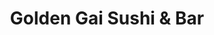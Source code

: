---
layout: place
title: "Golden Gai Sushi & Bar"
permalink: /illinois/chicago/golden-gai-sushi-bar.html
stateAbbr: IL
stateName: Illinois
cityName: Chicago
seo:
  name: "Golden Gai Sushi & Bar"
  type: Restaurant
  links: https://goldengaisushi.com/
description: "Looking for sushi in Chicago, Illinois? Check out Golden Gai Sushi & Bar for a delightful Japanese dining experience. Enjoy a variety of sushi and other dish..."
place_id: ChIJ2U3I83wtDogR_sLDQFzQa8U
photos:
  - name: >-
      places/ChIJ2U3I83wtDogR_sLDQFzQa8U/photos/AeeoHcLmsraHx4sMoQk4y2OT_YkkxJsGPzFlIA9qNzFJfMjulnKuYldDl6ZjNel74FhJ98LZ1AYH_KZiMsmGSiahr9Ty3wBH9NSWUFW9tZXIV8uYaOlmuQoDaMspdT97eBFSCzZpteszfXnk8LPBNmW1XXqnVtsprykmU0KPRIiOu3MtdfS4gJKp8Dtr4DXyaFGBsqHz13zyy01V3oF_58_dP8jHhVkjDCQXHTbApN3fv4YPPD1nZvQtHpO-iRNZjCBRxpHu3Ng48ybhQynSyp-fP1KkR9jUbuQIXwIl6z-L2Mal3Q
    widthPx: 4032
    heightPx: 3024
    authorAttributions:
      - displayName: Golden Gai Sushi & Bar
        uri: https://maps.google.com/maps/contrib/106963403794622480648
        photoUri: >-
          https://lh3.googleusercontent.com/a-/ALV-UjVLv-N44_32ylaGQz47_eiwUggY7VaYvyqD9418fGYV8q82ynk=s100-p-k-no-mo
    flagContentUri: >-
      https://www.google.com/local/imagery/report/?cb_client=maps_api_places.places_api&image_key=!1e10!2sAF1QipPjbuqHaBrxfdCKgf5SS5nP04N05eo1U2ArF_Qg&hl=en-US
    googleMapsUri: >-
      https://www.google.com/maps/place//data=!3m4!1e2!3m2!1sAF1QipPjbuqHaBrxfdCKgf5SS5nP04N05eo1U2ArF_Qg!2e10!4m2!3m1!1s0x880e2d7cf3c84dd9:0xc56bd05c40c3c2fe
  - name: >-
      places/ChIJ2U3I83wtDogR_sLDQFzQa8U/photos/AeeoHcL14ByUbgtdc_bpfZ4UXvMba8JsJzeaCq5wHXiwsVoZY3wo0gvX_AnyvztDYfZ4ocy8LogzQamDbu4d_MNJZG5yaKsdgIqIu1v7mPzSoNiRSxLeVC3T6cEXFJ_WiOc3RfEgn2ZYxusbHpyNi0CnYrjgJz2MCNQ29nXfl6Y5d1GIVL3XODBA4sNmCCVIbF8Bl3ONt0HUpW8sDEbOOxbJLZAI-fWBjyAiUq_tV-3PjgEj4sTE2MG9k4ZOxL-b1KigCX2NhlPLjtfnbTHPeLRzCaJ_XLYvaF689eehT5zjf9GC0A
    widthPx: 1856
    heightPx: 1942
    authorAttributions:
      - displayName: Golden Gai Sushi & Bar
        uri: https://maps.google.com/maps/contrib/106963403794622480648
        photoUri: >-
          https://lh3.googleusercontent.com/a-/ALV-UjVLv-N44_32ylaGQz47_eiwUggY7VaYvyqD9418fGYV8q82ynk=s100-p-k-no-mo
    flagContentUri: >-
      https://www.google.com/local/imagery/report/?cb_client=maps_api_places.places_api&image_key=!1e10!2sAF1QipNEbsfbO-p3XPAPejFbnQK1Eq9L2wo5VpfTcfqI&hl=en-US
    googleMapsUri: >-
      https://www.google.com/maps/place//data=!3m4!1e2!3m2!1sAF1QipNEbsfbO-p3XPAPejFbnQK1Eq9L2wo5VpfTcfqI!2e10!4m2!3m1!1s0x880e2d7cf3c84dd9:0xc56bd05c40c3c2fe
  - name: >-
      places/ChIJ2U3I83wtDogR_sLDQFzQa8U/photos/AeeoHcLVdGOvAWeJc0_eLHLO1FKh2O-frKVcbUFdNwxBWwHGbJQ__l1um8tJMRDDb0Ddhm9ueLTmXNKCOmtrY5zOGlaV2tWcO-BDokKZ33KaTWYycTpA1A4rrSSaTtBYVfdmMY7zZ_nSZB2OGlbFf30eJOBxREb4U85nELi84nItCJ4OwAvWm3nknrL7W6oV2YXinnCB2xMoZGFsvPIc14yD-fAqT0Z5DXIrWvL2YnGCrgAr6nUwZU0QMWIbd6BbvVmimTaaJI9-6ucK86pe8X2nXPnkP32eNrZA7L-0QqKct7hK-A
    widthPx: 1745
    heightPx: 1745
    authorAttributions:
      - displayName: Golden Gai Sushi & Bar
        uri: https://maps.google.com/maps/contrib/106963403794622480648
        photoUri: >-
          https://lh3.googleusercontent.com/a-/ALV-UjVLv-N44_32ylaGQz47_eiwUggY7VaYvyqD9418fGYV8q82ynk=s100-p-k-no-mo
    flagContentUri: >-
      https://www.google.com/local/imagery/report/?cb_client=maps_api_places.places_api&image_key=!1e10!2sAF1QipMGvkgkG5yFK6wJHQ4ZVCBWwwQJ8sHkBq3AiFeJ&hl=en-US
    googleMapsUri: >-
      https://www.google.com/maps/place//data=!3m4!1e2!3m2!1sAF1QipMGvkgkG5yFK6wJHQ4ZVCBWwwQJ8sHkBq3AiFeJ!2e10!4m2!3m1!1s0x880e2d7cf3c84dd9:0xc56bd05c40c3c2fe
  - name: >-
      places/ChIJ2U3I83wtDogR_sLDQFzQa8U/photos/AeeoHcJdkGiTixp441TosdtId9htPM0qXNtw5FHUzZ4cLdkEBtytjdyB2jd6c63Vp1Cq9_Ruq-Mct8u4E7lnV-_AnvR0YRJ-WrViSerkdQObVfpLjfFAhTHsr2eHgG_sGt66l3lpvae59NAUXI2nstVV_l_KRBYxzzvpcuWa8VGD3lwZyTyqYdSMMYBw33GkS5VAGuUy1A_EKPjvg1EGlAQ6dg98fbTPmKiF-xhgMSBjsLMELCn4E1EEuvABDoJYI53Mm4g7dsuhNOY9uzmvWF3RhAMfluboKHG2vNwPaOCpPxwILTPwJ2znwSrQJJk9JdLv53Mabu6RJ5nHNEb5uBrBcz7v3Q1rlKnkoeOQpunxzpsYSMiGot91sjKX4c0pHjfBnQE69AhrGynv5jcy0Gesc58mpX853adic9ol4h57zgnjHA
    widthPx: 4000
    heightPx: 3000
    authorAttributions:
      - displayName: Fela Cerda
        uri: https://maps.google.com/maps/contrib/103967409260982035431
        photoUri: >-
          https://lh3.googleusercontent.com/a-/ALV-UjWLkYGGccD8epXuZ5zdvJPx9nP45V73-lnQkth15UGYoLKM9bm7zg=s100-p-k-no-mo
    flagContentUri: >-
      https://www.google.com/local/imagery/report/?cb_client=maps_api_places.places_api&image_key=!1e10!2sCIHM0ogKEICAgMCQsarWPw&hl=en-US
    googleMapsUri: >-
      https://www.google.com/maps/place//data=!3m4!1e2!3m2!1sCIHM0ogKEICAgMCQsarWPw!2e10!4m2!3m1!1s0x880e2d7cf3c84dd9:0xc56bd05c40c3c2fe
  - name: >-
      places/ChIJ2U3I83wtDogR_sLDQFzQa8U/photos/AeeoHcK0Ct6NaPaNv5vrwxts3ItHGT7f1AsYvJpadiFv1j7RaJw28gbU2muC8d4ZoWjOQxLGd_zDTEPIN8FEpLQtJrhZrURZT_YqjYgiWCAzQ_9kiU5SUMxaSG42-hJZGAJJQErW9U_wJyAKfm1wRDTAw96vC9xN0v93K3vYSg5Sr5X9okXna642iwDExAXs3mtURXKe6E1kPHJVtmAtcqnOhVa1kBZ0kGq6YqwJjI4pNxwNnkf-_Huf_o0Q80wp89j2xt-8mf_WKkGiygoTBBSdcpgnGS0plT0eBR_09TJ4ou7nbw
    widthPx: 4032
    heightPx: 3024
    authorAttributions:
      - displayName: Golden Gai Sushi & Bar
        uri: https://maps.google.com/maps/contrib/106963403794622480648
        photoUri: >-
          https://lh3.googleusercontent.com/a-/ALV-UjVLv-N44_32ylaGQz47_eiwUggY7VaYvyqD9418fGYV8q82ynk=s100-p-k-no-mo
    flagContentUri: >-
      https://www.google.com/local/imagery/report/?cb_client=maps_api_places.places_api&image_key=!1e10!2sAF1QipPxgs6ZQJlfwoTmRcFwXOD5nIQOxzF88URZBaEv&hl=en-US
    googleMapsUri: >-
      https://www.google.com/maps/place//data=!3m4!1e2!3m2!1sAF1QipPxgs6ZQJlfwoTmRcFwXOD5nIQOxzF88URZBaEv!2e10!4m2!3m1!1s0x880e2d7cf3c84dd9:0xc56bd05c40c3c2fe
  - name: >-
      places/ChIJ2U3I83wtDogR_sLDQFzQa8U/photos/AeeoHcIxEc3rMWTFqEtMKIJkvpcJv5TSijN6Nwn7ozrqL8rX_1mYCbSVFcHnqfJVUggIJlK4_c0dvR0qMv1i3KjqeZIX8wzH6PQU9RRkN_E96RfEfOHHxVLCBqZilHEL23Uiqb2pGjKgKoJS_fv5Q5914MHTqeqb2OZKmn_xDU5fje9My9Ra19ZxT0Rd7deZyGSmO_vrWsdSFqwv4hHHpY9WDC2IZ1zpmHSuM_ZzXS0goqxe2Y5z5FVRSAsX0tel0eich-cWLuRmkK1FJnSRX5dkHVicuDkYT74i3D_1Foa-h-VYnMGdTWpabqAjSmrBPg3SQKIoPkPvJ4NSo9jU3WlwUo--EU6IY6pPjfTTkL_myPmhLV_p_4eDh0hRUhvIdK1QUeUt_xgSzwhMRXCUVAutA2jea235nnGYTVF8zVQKCaE
    widthPx: 4032
    heightPx: 3024
    authorAttributions:
      - displayName: Rene M Paccha
        uri: https://maps.google.com/maps/contrib/102625098105769256092
        photoUri: >-
          https://lh3.googleusercontent.com/a-/ALV-UjXjCH_unp3qr6FncmxnmlCm-rTlP2ATyH89jZbnh98Ken90gqMG=s100-p-k-no-mo
    flagContentUri: >-
      https://www.google.com/local/imagery/report/?cb_client=maps_api_places.places_api&image_key=!1e10!2sCIHM0ogKEICAgID6l_TZXQ&hl=en-US
    googleMapsUri: >-
      https://www.google.com/maps/place//data=!3m4!1e2!3m2!1sCIHM0ogKEICAgID6l_TZXQ!2e10!4m2!3m1!1s0x880e2d7cf3c84dd9:0xc56bd05c40c3c2fe
  - name: >-
      places/ChIJ2U3I83wtDogR_sLDQFzQa8U/photos/AeeoHcJXpBWL8LLipuLNPDVe3OuT97S4lgLO2rx_g22zBkif3hvAKB-B_kCy5oGjelmeiwLXTfzF6CXocRUN-hYx_f2KPeXz-w_Ow4Vl8F_2JFRR42sGT1w5aRICFo97wJAVFuLnwWOO9Fq-BI7w8j54Wb4hIpIHlQ2uUBRKMo0X6gJ0xV--SP1d5WPCrVKfFJOlxM1Kj5aH1Tno8-Z43N1MEdzQySyUPsq1bxNjdbgI2T6tg5FRPxjfzgXYnXpVUiUHP-v65UItjKLo0jkwj4NcLNIjbbClpCHxnn0rVek08Ivr0SIoYUWCz792pa7icObVSitiaBbX-SaCPVTeC_s0O8UfUGuU3Z1_AsHge3mPfJKat4Cs1Hpq1vrEMgu1NIpfo3dLtMatHv9WSfxEMpk-BKo_ySql-YAhCdsZi3m-X8DEJ6I
    widthPx: 1440
    heightPx: 1440
    authorAttributions:
      - displayName: Nestor Machuca
        uri: https://maps.google.com/maps/contrib/117176563172088443491
        photoUri: >-
          https://lh3.googleusercontent.com/a-/ALV-UjXYuuZsTs_7YQJ_Wy9hjZnvYUNPS5nqHSGKH8zuhPsdmQRXQnRqMg=s100-p-k-no-mo
    flagContentUri: >-
      https://www.google.com/local/imagery/report/?cb_client=maps_api_places.places_api&image_key=!1e10!2sCIHM0ogKEICAgICR_NGE2AE&hl=en-US
    googleMapsUri: >-
      https://www.google.com/maps/place//data=!3m4!1e2!3m2!1sCIHM0ogKEICAgICR_NGE2AE!2e10!4m2!3m1!1s0x880e2d7cf3c84dd9:0xc56bd05c40c3c2fe
  - name: >-
      places/ChIJ2U3I83wtDogR_sLDQFzQa8U/photos/AeeoHcJ0ZPfLymxvLbH35abOhirISPvdXVlvSSWxBDN4VmONZ3WQ-O1t3MNSz4RFazG6IWBhKJXJ0c3iN7nV_JPpGFWkiM_5K1e_W0NyqFlJmTX2WQConyW0IGuC-zDH3TJmFyuuj0Yq3zn_8QkLljcvDzql-ubqmPOb7fLvlVmHrSmeXy5x_1MtXbxGTPJvYCYV9rLIGRG0KNU931KE5t_P8KUJNdp6JLvSXk4o3uY94jhr1QqL35BBm7UN0wdo0wd0pw65XmnQj5nIFJLvKtRS1RCFOTSRcAOS79jWS_xbEC3SQ_uWsv2Z7xdBdQw9UYgrCWfuinj4aV-B4FqmdFD19pOeezDbEENZrpeLem6_4e8YtdvCs9YFDW2B1ttNXTJlHmN6LFbs4fLrOQ_YsHZA54wIDVsR0GbNXkGbsz-8rLM
    widthPx: 1536
    heightPx: 2048
    authorAttributions:
      - displayName: Anabelle Martinez
        uri: https://maps.google.com/maps/contrib/110980358425911625139
        photoUri: >-
          https://lh3.googleusercontent.com/a-/ALV-UjVpPoK_rvlLo4KBTbHrWMm3tmS8544jYgAQl7nGdOhIq2PITRXS=s100-p-k-no-mo
    flagContentUri: >-
      https://www.google.com/local/imagery/report/?cb_client=maps_api_places.places_api&image_key=!1e10!2sCIHM0ogKEICAgICGsdSWBA&hl=en-US
    googleMapsUri: >-
      https://www.google.com/maps/place//data=!3m4!1e2!3m2!1sCIHM0ogKEICAgICGsdSWBA!2e10!4m2!3m1!1s0x880e2d7cf3c84dd9:0xc56bd05c40c3c2fe
  - name: >-
      places/ChIJ2U3I83wtDogR_sLDQFzQa8U/photos/AeeoHcJVEGlogjPAupEqGdeLGmcTUMsLerHm1AF7M-y52dF2b3a6zB5raFBpsDpJStn7vSq2h6SYRoqrGwUHStJtelhoZSpO3LAwMLrZAbPOFoRQrkwxyJ2tR4xYw_Bd9mSbOk20v4CfLGF-FKD9AG9DhL9KgMM99l73wv7niHj3WayFtpTITuwIWGjOQ_3zcEMNa6h-2xLNzdX01QFpdto3ROokRwzGUxrHOEOFPkzIFBUl-GefNlMlNfndtKT6k22WOVHijHFcJeUv2ryTJw1UVzVnGJYTePNQtZwlhM2JYXgn7g
    widthPx: 2193
    heightPx: 1645
    authorAttributions:
      - displayName: Golden Gai Sushi & Bar
        uri: https://maps.google.com/maps/contrib/106963403794622480648
        photoUri: >-
          https://lh3.googleusercontent.com/a-/ALV-UjVLv-N44_32ylaGQz47_eiwUggY7VaYvyqD9418fGYV8q82ynk=s100-p-k-no-mo
    flagContentUri: >-
      https://www.google.com/local/imagery/report/?cb_client=maps_api_places.places_api&image_key=!1e10!2sAF1QipNjz8j-NdnfZxif_aLPEaMUAwOs-8_01lsERoVE&hl=en-US
    googleMapsUri: >-
      https://www.google.com/maps/place//data=!3m4!1e2!3m2!1sAF1QipNjz8j-NdnfZxif_aLPEaMUAwOs-8_01lsERoVE!2e10!4m2!3m1!1s0x880e2d7cf3c84dd9:0xc56bd05c40c3c2fe
  - name: >-
      places/ChIJ2U3I83wtDogR_sLDQFzQa8U/photos/AeeoHcLdzySJOz5BVRS6dHWxxk2Df3GpwEKVwwMr5q8-zdlV7gGBB6muQ0iEzmrSdWpYPp3RmhblmPftCWz2-CE4_uSq2XJPJRznP4nizewlu8gy9fCM5F6_JeViAOZpSY8g5Y8bD1rzFPDH3FtSF-i3_fq0G4N7EvF_k8ZoSafVmnMHzeqcxhkRd-OystOXRtqIQMFcWblCuPPUR4SSNWz4HnEng_raz2KboEGUpBpKwd94WvLv0_Hr8yfxnVz9zvHWjieJhM8Jkuuyryl1PQxcOqtTmJv-g1KkLQE4Zrq8HzKd8A
    widthPx: 3024
    heightPx: 4032
    authorAttributions:
      - displayName: Golden Gai Sushi & Bar
        uri: https://maps.google.com/maps/contrib/106963403794622480648
        photoUri: >-
          https://lh3.googleusercontent.com/a-/ALV-UjVLv-N44_32ylaGQz47_eiwUggY7VaYvyqD9418fGYV8q82ynk=s100-p-k-no-mo
    flagContentUri: >-
      https://www.google.com/local/imagery/report/?cb_client=maps_api_places.places_api&image_key=!1e10!2sAF1QipM2yiJ0tXINiL_ljbGq9QsMrcps4sAHYF_-BVKA&hl=en-US
    googleMapsUri: >-
      https://www.google.com/maps/place//data=!3m4!1e2!3m2!1sAF1QipM2yiJ0tXINiL_ljbGq9QsMrcps4sAHYF_-BVKA!2e10!4m2!3m1!1s0x880e2d7cf3c84dd9:0xc56bd05c40c3c2fe
address: 1144 W 18th St, Chicago, IL 60608, USA
street: 1144 W 18th St
city: Chicago
state: IL
zip: '60608'
country: USA
neighborhood: Lower West Side
latitude: '41.858174'
longitude: '-87.655242'
accessibility_options:
  wheelchairAccessibleRestroom: true
  wheelchairAccessibleSeating: true
business_status: OPERATIONAL
name: Golden Gai Sushi & Bar
google_maps_links:
  directionsUri: >-
    https://www.google.com/maps/dir//''/data=!4m7!4m6!1m1!4e2!1m2!1m1!1s0x880e2d7cf3c84dd9:0xc56bd05c40c3c2fe!3e0
  placeUri: https://maps.google.com/?cid=14225692942621983486
  writeAReviewUri: >-
    https://www.google.com/maps/place//data=!4m3!3m2!1s0x880e2d7cf3c84dd9:0xc56bd05c40c3c2fe!12e1
  reviewsUri: >-
    https://www.google.com/maps/place//data=!4m4!3m3!1s0x880e2d7cf3c84dd9:0xc56bd05c40c3c2fe!9m1!1b1
  photosUri: >-
    https://www.google.com/maps/place//data=!4m3!3m2!1s0x880e2d7cf3c84dd9:0xc56bd05c40c3c2fe!10e5
primary_type: Sushi Restaurant
opening_hours:
  regular: null
  current: null
secondary_opening_hours:
  regular:
    weekdayDescriptions: null
    type: null
  current:
    weekdayDescriptions: null
    type: null
phone: (312) 366-2996
price_level: null
price_range: null
rating: '4.2'
rating_count: 127
website: https://goldengaisushi.com/
reviews:
  - name: >-
      places/ChIJ2U3I83wtDogR_sLDQFzQa8U/reviews/ChdDSUhNMG9nS0VJQ0FnTUNBdGRHRm9nRRAB
    relativePublishTimeDescription: 2 months ago
    rating: 5
    text:
      text: >-
        My boyfriend and I went for our first time last night and could not have
        had a better experience! I usually stick to a basic California roll but
        our server recommended us her favorite (18th street) and it was
        absolutely delicious.

        Our server, Amy, was the sweetest lady and went above and beyond for us.
        We will definitely be going back soon! 10/10
      languageCode: en
    originalText:
      text: >-
        My boyfriend and I went for our first time last night and could not have
        had a better experience! I usually stick to a basic California roll but
        our server recommended us her favorite (18th street) and it was
        absolutely delicious.

        Our server, Amy, was the sweetest lady and went above and beyond for us.
        We will definitely be going back soon! 10/10
      languageCode: en
    authorAttribution:
      displayName: Jocelyn Hernandez
      uri: https://www.google.com/maps/contrib/107266334525614884621/reviews
      photoUri: >-
        https://lh3.googleusercontent.com/a-/ALV-UjUgdHHD4FoLKPMHDCcrTfO6ff7r5l5BToKMQNW1zx4PL1hSZfU=s128-c0x00000000-cc-rp-mo
    publishTime: '2025-02-02T23:08:32.103258Z'
    flagContentUri: >-
      https://www.google.com/local/review/rap/report?postId=ChdDSUhNMG9nS0VJQ0FnTUNBdGRHRm9nRRAB&d=17924085&t=1
    googleMapsUri: >-
      https://www.google.com/maps/reviews/data=!4m6!14m5!1m4!2m3!1sChdDSUhNMG9nS0VJQ0FnTUNBdGRHRm9nRRAB!2m1!1s0x880e2d7cf3c84dd9:0xc56bd05c40c3c2fe
  - name: >-
      places/ChIJ2U3I83wtDogR_sLDQFzQa8U/reviews/ChdDSUhNMG9nS0VJQ0FnTUR3MDdmUmtBRRAB
    relativePublishTimeDescription: 2 weeks ago
    rating: 5
    text:
      text: >-
        Visiting some friends like Chef Paul and his team. A good menu and a
        variety of food, all you can eat, a good option to enjoy with friends. I
        recommend it. Thanks for your attention.
      languageCode: en
    originalText:
      text: >-
        Visiting some friends like Chef Paul and his team. A good menu and a
        variety of food, all you can eat, a good option to enjoy with friends. I
        recommend it. Thanks for your attention.
      languageCode: en
    authorAttribution:
      displayName: nestor machuca
      uri: https://www.google.com/maps/contrib/102268846927891516015/reviews
      photoUri: >-
        https://lh3.googleusercontent.com/a-/ALV-UjW3-jXpWfrhc-v4o9M1gPp7AjUrTL70Pr7Sy9lNU2KvrC5tIQGU=s128-c0x00000000-cc-rp-mo
    publishTime: '2025-03-28T04:10:13.398376Z'
    flagContentUri: >-
      https://www.google.com/local/review/rap/report?postId=ChdDSUhNMG9nS0VJQ0FnTUR3MDdmUmtBRRAB&d=17924085&t=1
    googleMapsUri: >-
      https://www.google.com/maps/reviews/data=!4m6!14m5!1m4!2m3!1sChdDSUhNMG9nS0VJQ0FnTUR3MDdmUmtBRRAB!2m1!1s0x880e2d7cf3c84dd9:0xc56bd05c40c3c2fe
  - name: >-
      places/ChIJ2U3I83wtDogR_sLDQFzQa8U/reviews/ChdDSUhNMG9nS0VJQ0FnSUQ5ck5ta3pnRRAB
    relativePublishTimeDescription: a year ago
    rating: 5
    text:
      text: >-
        Everything was so good, definitely recommend the hot lips which are very
        similiar to jalapeño poppers & the New Pilsen roll!! Everything was good
        but those were our favs. We also got tempura, gyoza with cheese, spicy
        edamame & the 18th St. roll. Arianna was a great server & the chef was
        super nice! Definitely will be back
      languageCode: en
    originalText:
      text: >-
        Everything was so good, definitely recommend the hot lips which are very
        similiar to jalapeño poppers & the New Pilsen roll!! Everything was good
        but those were our favs. We also got tempura, gyoza with cheese, spicy
        edamame & the 18th St. roll. Arianna was a great server & the chef was
        super nice! Definitely will be back
      languageCode: en
    authorAttribution:
      displayName: Julie V.
      uri: https://www.google.com/maps/contrib/108080077187931522395/reviews
      photoUri: >-
        https://lh3.googleusercontent.com/a/ACg8ocI6DqoPZaAl-fwSDHQhIRky2r9W8aaim_eY6ySjs9Qhw-rjdc0H=s128-c0x00000000-cc-rp-mo-ba3
    publishTime: '2024-03-14T03:44:14.571846Z'
    flagContentUri: >-
      https://www.google.com/local/review/rap/report?postId=ChdDSUhNMG9nS0VJQ0FnSUQ5ck5ta3pnRRAB&d=17924085&t=1
    googleMapsUri: >-
      https://www.google.com/maps/reviews/data=!4m6!14m5!1m4!2m3!1sChdDSUhNMG9nS0VJQ0FnSUQ5ck5ta3pnRRAB!2m1!1s0x880e2d7cf3c84dd9:0xc56bd05c40c3c2fe
  - name: >-
      places/ChIJ2U3I83wtDogR_sLDQFzQa8U/reviews/ChZDSUhNMG9nS0VJQ0FnSURHaDc2ZVJREAE
    relativePublishTimeDescription: 3 years ago
    rating: 4
    text:
      text: >-
        All You Can Eat sushi has come to Pilsen! I was very excited to try this
        place out. They have an a la carte menu, but we opted for the AYCE menu
        instead.


        We started with miso soup, and I also ordered a Garza Old Fashioned. The
        drink was on the pricey side but very good. We ordered six rolls and
        split them between two people:


        - Golden Gai Ebi Roll: my favorite. Delicious but only came with 5
        pieces, which was the smallest roll of what we ordered.


        - California, Mexican, Pretty Woman & spicy shrimp rolls: your typical
        maki rolls with rice on the outside. They were all good but none of them
        particularly stood out to me.


        - Forest Roll:  This roll was by far the most unique one we tried in
        terms of ingredients and presentation. Unfortunately we both disliked
        it. The roll had too much going on with it, and just wasn't that good. I
        would recommend against getting it unless you really like this
        combination of ingredients.


        The AYCE deal came with dessert so we finished with green tea mochi,
        which was very good.


        My favorite part of the visit was the service. Everyone was very
        friendly and helpful, and it really added a lot to the experience. I
        always appreciate experiencing good service, and Golden Gai did a great
        job. The restaurant itself was also very clean and nicely decorated.


        I gave four stars because I felt the sushi was only decent in flavor and
        quality. The individual rolls are kind of pricey for what they are when
        ordering a la carte, but I felt the AYCE deal was well worth the money.
        I definitely want to come back again soon to try some of their other,
        non-sushi foods on the a la carte menu. Overall, a solid spot if you
        want a casual-yet-upscsle spot in Pilsen for sushi.
      languageCode: en
    originalText:
      text: >-
        All You Can Eat sushi has come to Pilsen! I was very excited to try this
        place out. They have an a la carte menu, but we opted for the AYCE menu
        instead.


        We started with miso soup, and I also ordered a Garza Old Fashioned. The
        drink was on the pricey side but very good. We ordered six rolls and
        split them between two people:


        - Golden Gai Ebi Roll: my favorite. Delicious but only came with 5
        pieces, which was the smallest roll of what we ordered.


        - California, Mexican, Pretty Woman & spicy shrimp rolls: your typical
        maki rolls with rice on the outside. They were all good but none of them
        particularly stood out to me.


        - Forest Roll:  This roll was by far the most unique one we tried in
        terms of ingredients and presentation. Unfortunately we both disliked
        it. The roll had too much going on with it, and just wasn't that good. I
        would recommend against getting it unless you really like this
        combination of ingredients.


        The AYCE deal came with dessert so we finished with green tea mochi,
        which was very good.


        My favorite part of the visit was the service. Everyone was very
        friendly and helpful, and it really added a lot to the experience. I
        always appreciate experiencing good service, and Golden Gai did a great
        job. The restaurant itself was also very clean and nicely decorated.


        I gave four stars because I felt the sushi was only decent in flavor and
        quality. The individual rolls are kind of pricey for what they are when
        ordering a la carte, but I felt the AYCE deal was well worth the money.
        I definitely want to come back again soon to try some of their other,
        non-sushi foods on the a la carte menu. Overall, a solid spot if you
        want a casual-yet-upscsle spot in Pilsen for sushi.
      languageCode: en
    authorAttribution:
      displayName: MSF
      uri: https://www.google.com/maps/contrib/105970144884314022647/reviews
      photoUri: >-
        https://lh3.googleusercontent.com/a-/ALV-UjWFfphY1v-JQjc7VVh5YCulS-f8HceVfoicPQvJAq7IBsX1S084Jw=s128-c0x00000000-cc-rp-mo-ba4
    publishTime: '2021-12-11T07:08:23.800999Z'
    flagContentUri: >-
      https://www.google.com/local/review/rap/report?postId=ChZDSUhNMG9nS0VJQ0FnSURHaDc2ZVJREAE&d=17924085&t=1
    googleMapsUri: >-
      https://www.google.com/maps/reviews/data=!4m6!14m5!1m4!2m3!1sChZDSUhNMG9nS0VJQ0FnSURHaDc2ZVJREAE!2m1!1s0x880e2d7cf3c84dd9:0xc56bd05c40c3c2fe
  - name: >-
      places/ChIJ2U3I83wtDogR_sLDQFzQa8U/reviews/ChdDSUhNMG9nS0VJQ0FnTUNnLU52WmxRRRAB
    relativePublishTimeDescription: a month ago
    rating: 5
    text:
      text: >-
        service was amazing! Food was so good with so many sushi options, Every
        single roll was delicious! Drinks are also very good we had the
        margaritas! Definitely recommend
      languageCode: en
    originalText:
      text: >-
        service was amazing! Food was so good with so many sushi options, Every
        single roll was delicious! Drinks are also very good we had the
        margaritas! Definitely recommend
      languageCode: en
    authorAttribution:
      displayName: Isaac torres
      uri: https://www.google.com/maps/contrib/102094827979676641750/reviews
      photoUri: >-
        https://lh3.googleusercontent.com/a-/ALV-UjXA586ipzyyEuccHSWJxuO_Lt2XmeEQ7Qra6MUV739ljJaLYJby=s128-c0x00000000-cc-rp-mo
    publishTime: '2025-02-14T04:03:05.497772Z'
    flagContentUri: >-
      https://www.google.com/local/review/rap/report?postId=ChdDSUhNMG9nS0VJQ0FnTUNnLU52WmxRRRAB&d=17924085&t=1
    googleMapsUri: >-
      https://www.google.com/maps/reviews/data=!4m6!14m5!1m4!2m3!1sChdDSUhNMG9nS0VJQ0FnTUNnLU52WmxRRRAB!2m1!1s0x880e2d7cf3c84dd9:0xc56bd05c40c3c2fe
parking_options:
  freeStreetParking: true
  paidStreetParking: true
payment_options:
  acceptsCreditCards: true
  acceptsDebitCards: true
  acceptsCashOnly: false
allow_dogs: null
curbside_pickup: null
delivery: true
dine_in: true
good_for_children: true
good_for_groups: null
good_for_sports: true
live_music: false
menu_for_children: null
outdoor_seating: null
reservable: true
restroom: true
serves_beer: true
serves_breakfast: null
serves_brunch: null
serves_cocktails: true
serves_coffee: null
serves_dinner: true
serves_dessert: true
serves_lunch: true
serves_vegetarian_food: null
serves_wine: true
takeout: true
summary: null

---